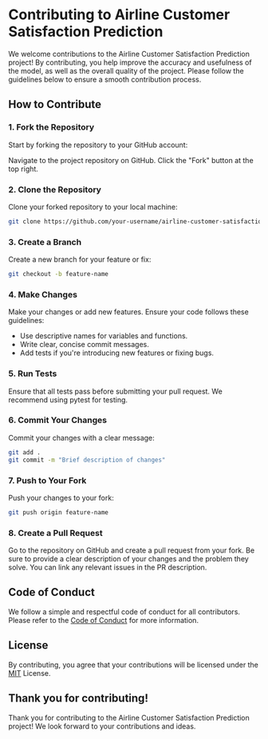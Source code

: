 # Contributing to Airline Customer Satisfaction Prediction
We welcome contributions to the Airline Customer Satisfaction Prediction project! By contributing, you help improve the accuracy and usefulness of the model, as well as the overall quality of the project. Please follow the guidelines below to ensure a smooth contribution process.

## How to Contribute
### 1. Fork the Repository
Start by forking the repository to your GitHub account:

Navigate to the project repository on GitHub.
Click the "Fork" button at the top right.
### 2. Clone the Repository
Clone your forked repository to your local machine:

```bash
git clone https://github.com/your-username/airline-customer-satisfaction.git
```
### 3. Create a Branch
Create a new branch for your feature or fix:

```bash
git checkout -b feature-name
```
### 4. Make Changes
Make your changes or add new features. Ensure your code follows these guidelines:

- Use descriptive names for variables and functions.
- Write clear, concise commit messages.
- Add tests if you're introducing new features or fixing bugs.

### 5. Run Tests
Ensure that all tests pass before submitting your pull request. We recommend using pytest for testing.

### 6. Commit Your Changes
Commit your changes with a clear message:

```bash
git add .
git commit -m "Brief description of changes"
```
### 7. Push to Your Fork
Push your changes to your fork:

```bash
git push origin feature-name
```
### 8. Create a Pull Request
Go to the repository on GitHub and create a pull request from your fork. Be sure to provide a clear description of your changes and the problem they solve. You can link any relevant issues in the PR description.

## Code of Conduct
We follow a simple and respectful code of conduct for all contributors. 
Please refer to the [Code of Conduct](CODE_OF_CONDUCT.md) for more information.


## License
By contributing, you agree that your contributions will be licensed under the [MIT](LICENSE) License.

## Thank you for contributing!
Thank you for contributing to the Airline Customer Satisfaction Prediction project! We look forward to your contributions and ideas.